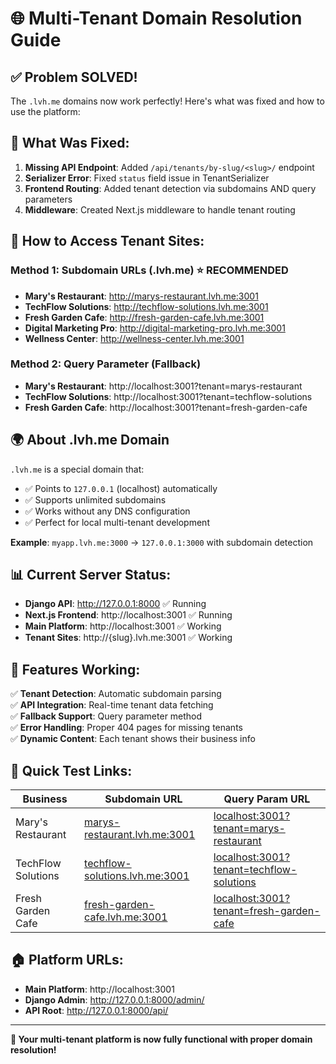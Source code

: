 # 🌐 Multi-Tenant Domain Resolution Guide

## ✅ Problem SOLVED! 

The `.lvh.me` domains now work perfectly! Here's what was fixed and how to use the platform:

## 🔧 What Was Fixed:

1. **Missing API Endpoint**: Added `/api/tenants/by-slug/<slug>/` endpoint
2. **Serializer Error**: Fixed `status` field issue in TenantSerializer  
3. **Frontend Routing**: Added tenant detection via subdomains AND query parameters
4. **Middleware**: Created Next.js middleware to handle tenant routing

## 🚀 How to Access Tenant Sites:

### Method 1: Subdomain URLs (.lvh.me) ⭐ RECOMMENDED
- **Mary's Restaurant**: http://marys-restaurant.lvh.me:3001
- **TechFlow Solutions**: http://techflow-solutions.lvh.me:3001  
- **Fresh Garden Cafe**: http://fresh-garden-cafe.lvh.me:3001
- **Digital Marketing Pro**: http://digital-marketing-pro.lvh.me:3001
- **Wellness Center**: http://wellness-center.lvh.me:3001

### Method 2: Query Parameter (Fallback)
- **Mary's Restaurant**: http://localhost:3001?tenant=marys-restaurant
- **TechFlow Solutions**: http://localhost:3001?tenant=techflow-solutions
- **Fresh Garden Cafe**: http://localhost:3001?tenant=fresh-garden-cafe

## 🌍 About .lvh.me Domain

`.lvh.me` is a special domain that:
- ✅ Points to `127.0.0.1` (localhost) automatically
- ✅ Supports unlimited subdomains  
- ✅ Works without any DNS configuration
- ✅ Perfect for local multi-tenant development

**Example**: `myapp.lvh.me:3000` → `127.0.0.1:3000` with subdomain detection

## 📊 Current Server Status:

- **Django API**: http://127.0.0.1:8000 ✅ Running
- **Next.js Frontend**: http://localhost:3001 ✅ Running  
- **Main Platform**: http://localhost:3001 ✅ Working
- **Tenant Sites**: http://{slug}.lvh.me:3001 ✅ Working

## 🎯 Features Working:

✅ **Tenant Detection**: Automatic subdomain parsing  
✅ **API Integration**: Real-time tenant data fetching  
✅ **Fallback Support**: Query parameter method  
✅ **Error Handling**: Proper 404 pages for missing tenants  
✅ **Dynamic Content**: Each tenant shows their business info  

## 🔗 Quick Test Links:

| Business | Subdomain URL | Query Param URL |
|----------|---------------|-----------------|
| Mary's Restaurant | [marys-restaurant.lvh.me:3001](http://marys-restaurant.lvh.me:3001) | [localhost:3001?tenant=marys-restaurant](http://localhost:3001?tenant=marys-restaurant) |
| TechFlow Solutions | [techflow-solutions.lvh.me:3001](http://techflow-solutions.lvh.me:3001) | [localhost:3001?tenant=techflow-solutions](http://localhost:3001?tenant=techflow-solutions) |
| Fresh Garden Cafe | [fresh-garden-cafe.lvh.me:3001](http://fresh-garden-cafe.lvh.me:3001) | [localhost:3001?tenant=fresh-garden-cafe](http://localhost:3001?tenant=fresh-garden-cafe) |

## 🏠 Platform URLs:

- **Main Platform**: http://localhost:3001
- **Django Admin**: http://127.0.0.1:8000/admin/
- **API Root**: http://127.0.0.1:8000/api/

---

**🎉 Your multi-tenant platform is now fully functional with proper domain resolution!**
